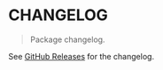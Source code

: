 # CHANGELOG

> Package changelog.

See [GitHub Releases](https://github.com/stdlib-js/stats-base-dists-pareto-type1-logpdf/releases) for the changelog.